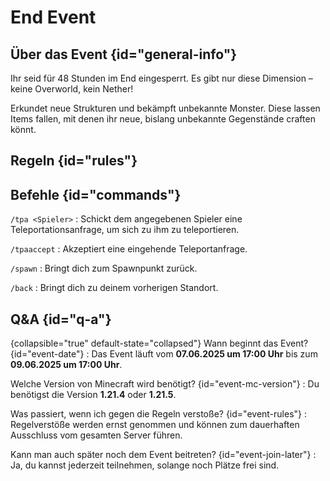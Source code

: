 <primary-label ref="event-upcoming"/>
<secondary-label ref="end-event-mc-version"/>
<secondary-label ref="end-event-date"/>

# End Event

## Über das Event {id="general-info"}

Ihr seid für 48 Stunden im End eingesperrt. Es gibt nur diese Dimension – keine Overworld, kein Nether!

Erkundet neue Strukturen und bekämpft unbekannte Monster. Diese lassen Items fallen, mit denen ihr neue, bislang unbekannte Gegenstände craften könnt.

## Regeln {id="rules"}

<include from="../../reusablecontent/util.md" element-id="no-rules-changed" />

## Befehle {id="commands"}

`/tpa <Spieler>`
: Schickt dem angegebenen Spieler eine Teleportationsanfrage, um sich zu ihm zu teleportieren.

`/tpaaccept`
: Akzeptiert eine eingehende Teleportanfrage.

`/spawn` : Bringt dich zum Spawnpunkt zurück.

`/back` : Bringt dich zu deinem vorherigen Standort.

## Q&A {id="q-a"}

{collapsible="true" default-state="collapsed"}
Wann beginnt das Event? {id="event-date"}
: Das Event läuft vom **07.06.2025 um 17:00 Uhr** bis zum **09.06.2025 um 17:00 Uhr**.

Welche Version von Minecraft wird benötigt? {id="event-mc-version"}
: Du benötigst die Version **1.21.4** oder **1.21.5**.

Was passiert, wenn ich gegen die Regeln verstoße? {id="event-rules"}
: Regelverstöße werden ernst genommen und können zum dauerhaften Ausschluss vom gesamten Server führen.

Kann man auch später noch dem Event beitreten? {id="event-join-later"}
: Ja, du kannst jederzeit teilnehmen, solange noch Plätze frei sind.

